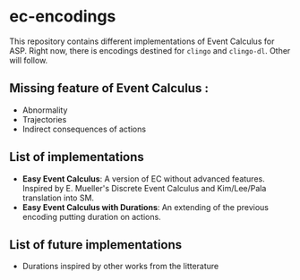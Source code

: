 # ec-encodings

This repository contains different implementations of Event Calculus for ASP.
Right now, there is encodings destined for `clingo` and `clingo-dl`. Other will follow.

## Missing feature of Event Calculus :
* Abnormality
* Trajectories
* Indirect consequences of actions

## List of implementations
* **Easy Event Calculus**: A version of EC without advanced features. Inspired by E. Mueller's Discrete Event Calculus and Kim/Lee/Pala translation into SM.
* **Easy Event Calculus with Durations**: An extending of the previous encoding putting duration on actions.

## List of future implementations
* Durations inspired by other works from the litterature
